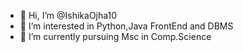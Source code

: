 - 👋 Hi, I’m @IshikaOjha10
- 👀 I’m interested in Python,Java FrontEnd and DBMS
- 🌱 I’m currently pursuing Msc in Comp.Science


<!---
IshikaOjha10/IshikaOjha10 is a ✨ special ✨ repository because its `README.md` (this file) appears on your GitHub profile.
You can click the Preview link to take a look at your changes.
--->
